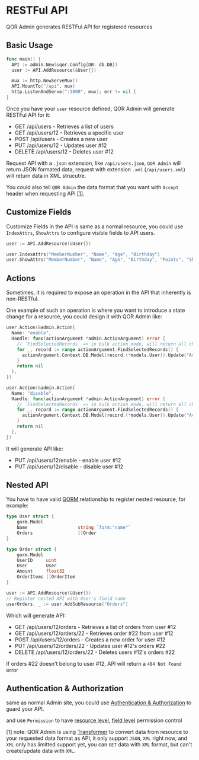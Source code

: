 # RESTFul API

QOR Admin generates RESTFul API for registered resources

## Basic Usage

```go
func main() {
  API := admin.New(&qor.Config{DB: db.DB})
  user := API.AddResource(&User{})

  mux := http.NewServeMux()
  API.MountTo("/api", mux)
  http.ListenAndServe(":3000", mux); err != nil {
}
```

Once you have your `user` resource defined, QOR Admin will generate RESTFul API for it:

* GET /api/users - Retrieves a list of users
* GET /api/users/12 - Retrieves a specific user
* POST /api/users - Creates a new user
* PUT /api/users/12 - Updates user #12
* DELETE /api/users/12 - Deletes user #12

Request API with a `.json` extension, like `/api/users.json`, `QOR Admin` will return JSON formated data, request with extension `.xml` (`/api/users.xml`) will return data in XML strucutre.

You could also tell `QOR Admin` the data format that you want with `Accept` header when requesting API [[1]](#transformer).

## Customize Fields

Customize Fields in the API is same as a normal resource, you could use `IndexAttrs`, `ShowAttrs` to configure visible fields to API users.

```go
user := API.AddResource(&User{})

user.IndexAttrs("MemberNumber", "Name", "Age", "Birthday")
user.ShowAttrs("MemberNumber", "Name", "Age", "Birthday", "Points", "ShippingAddress")
```

## Actions

Sometimes, it is required to expose an operation in the API that inherently is non-RESTful.

One example of such an operation is where you want to introduce a state change for a resource, you could design it with QOR Admin like:

```go
user.Action(&admin.Action{
  Name: "enable",
  Handle: func(actionArgument *admin.ActionArgument) error {
    // `FindSelectedRecords` => in bulk action mode, will return all checked records, in other mode, will return current record
    for _, record := range actionArgument.FindSelectedRecords() {
      actionArgument.Context.DB.Model(record.(*models.User)).Update("Active", true)
    }
    return nil
  },
})

user.Action(&admin.Action{
  Name: "disable",
  Handle: func(actionArgument *admin.ActionArgument) error {
    // `FindSelectedRecords` => in bulk action mode, will return all checked records, in other mode, will return current record
    for _, record := range actionArgument.FindSelectedRecords() {
      actionArgument.Context.DB.Model(record.(*models.User)).Update("Active", false)
    }
    return nil
  },
})
```

It will generate API like:

* PUT /api/users/12/enable  - enable user #12
* PUT /api/users/12/disable - disable user #12

## Nested API

You have to have valid [GORM](http://github.com/pauradev/gorm) relationship to register nested resource, for example:

```go
type User struct {
    gorm.Model
    Name                   string `form:"name"`
    Orders                 []Order
}

type Order struct {
    gorm.Model
    UserID     uint
    User       User
    Amount     float32
    OrderItems []OrderItem
}

user := API.AddResource(&User{})
// Register nested API with User's field name
userOrders, _ := user.AddSubResource("Orders")
```

Which will generate API:

* GET /api/users/12/orders       - Retrieves a list of orders from user #12
* GET /api/users/12/orders/22    - Retrieves order #22 from user #12
* POST /api/users/12/orders      - Creates a new order for user #12
* PUT /api/users/12/orders/22    - Updates user #12's orders #22
* DELETE /api/users/12/orders/22 - Deletes users #12's orders #22

If orders #22 doesn't belong to user #12, API will return a `404 Not Found` error

## Authentication & Authorization

same as normal Admin site, you could use [Authentication & Authorization](/admin/authentication) to guard your API.

and use `Permission` to have [resource level](/admin/resources.md#resource-configuration), [field level](/admin/fields.md#customize-meta) permission control

<a id="transformer"></a>
[1] note: QOR Admin is using [Transformer](https://github.com/pauradev/admin/blob/master/transformer.go) to convert data from resource to your requested data format as API, it only support `JSON`, `XML` right now, and `XML` only has limitted support yet, you can `GET` data with `XML` format, but can't create/update data with `XML`.

